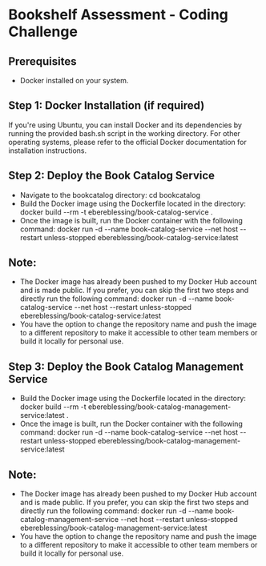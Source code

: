 # Bookshelf Assessment - Coding Challenge
## Prerequisites
- Docker installed on your system.
## Step 1: Docker Installation (if required)
If you're using Ubuntu, you can install Docker and its dependencies by running the provided bash.sh script in the working directory. For other operating systems, please refer to the official Docker documentation for installation instructions.
## Step 2: Deploy the Book Catalog Service
- Navigate to the bookcatalog directory:
cd bookcatalog
- Build the Docker image using the Dockerfile located in the directory:
docker build --rm -t ebereblessing/book-catalog-service .
- Once the image is built, run the Docker container with the following command:
docker run -d --name book-catalog-service --net host --restart unless-stopped ebereblessing/book-catalog-service:latest
## Note:
- The Docker image has already been pushed to my Docker Hub account and is made public. If you prefer, you can skip the first two steps and directly run the following command:
docker run -d --name book-catalog-service --net host --restart unless-stopped ebereblessing/book-catalog-service:latest
- You have the option to change the repository name and push the image to a different repository to make it accessible to other team members or build it locally for personal use.

## Step 3: Deploy the Book Catalog  Management Service
- Build the Docker image using the Dockerfile located in the directory:
docker build --rm -t ebereblessing/book-catalog-management-service:latest .
- Once the image is built, run the Docker container with the following command:
docker run -d --name book-catalog-service --net host --restart unless-stopped ebereblessing/book-catalog-management-service:latest
## Note:
- The Docker image has already been pushed to my Docker Hub account and is made public. If you prefer, you can skip the first two steps and directly run the following command:
docker run -d --name book-catalog-management-service --net host --restart unless-stopped ebereblessing/book-catalog-management-service:latest
- You have the option to change the repository name and push the image to a different repository to make it accessible to other team members or build it locally for personal use.





